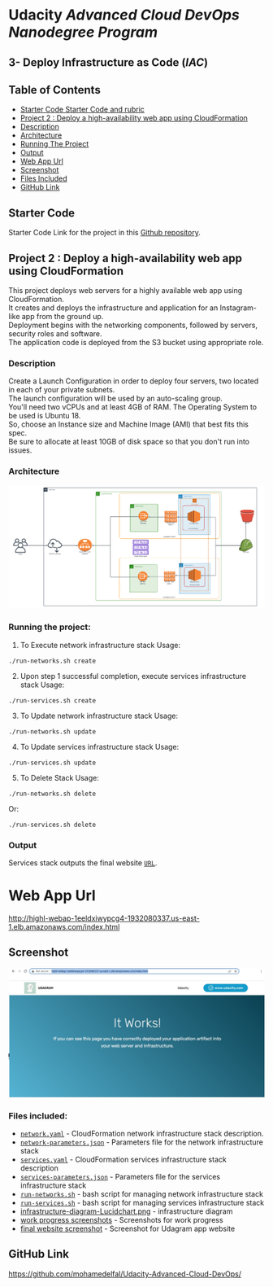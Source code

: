 # Udacity *Advanced Cloud DevOps Nanodegree Program*
## 3- Deploy Infrastructure as Code (*IAC*)
## Table of Contents
* [Starter Code Starter Code and rubric](#starter-code)
* [Project 2 : Deploy a high-availability web app using CloudFormation](#project-2--deploy-a-high-availability-web-app-using-cloudformation)
* [Description](#description)
* [Architecture](#architecture)
* [Running The Project](#running-the-project)
* [Output](#output)
* [Web App Url](#web-app-url)
* [Screenshot](#screenshot)
* [Files Included](#files-included)
* [GitHub Link](#github-link)


## Starter Code
Starter Code Link for the project in this [Github repository](https://github.com/udacity/nd9991-c2-Infrastructure-as-Code-v1/tree/master/supporting_material). 

## Project 2 : Deploy a high-availability web app using CloudFormation

This project deploys web servers for a highly available web app using CloudFormation.  
It creates and deploys the infrastructure and application for an Instagram-like app from the ground up.  
Deployment begins with the networking components, followed by servers, security roles and software.  
The application code is deployed from the S3 bucket using appropriate role.  

### Description
Create a Launch Configuration in order to deploy four servers, two located in each of your private subnets.  
The launch configuration will be used by an auto-scaling group.  
You'll need two vCPUs and at least 4GB of RAM. The Operating System to be used is Ubuntu 18.  
So, choose an Instance size and Machine Image (AMI) that best fits this spec.  
Be sure to allocate at least 10GB of disk space so that you don't run into issues.

### Architecture
![Architecture](./infrastructure-diagram-Lucidchart.png)

### Running the project:

1. To Execute network infrastructure stack Usage:
```shell
./run-networks.sh create
```


2. Upon step 1 successful completion, execute services infrastructure stack Usage: 

```shell
./run-services.sh create
 ```
 
 3. To Update network infrastructure stack Usage:
 
```shell
./run-networks.sh update
```
4. To Update services infrastructure stack Usage:

```shell
./run-services.sh update
```

5. To Delete Stack Usage:

```shell
./run-networks.sh delete
```

Or:

```shell
./run-services.sh delete
```

### Output
Services stack outputs the final website [`URL`](http://highl-webap-1eeldxiwypcg4-1932080337.us-east-1.elb.amazonaws.com/index.html).

# Web App Url
http://highl-webap-1eeldxiwypcg4-1932080337.us-east-1.elb.amazonaws.com/index.html

## Screenshot
![udagram Page.jpg](./udagram%20Page.jpg)


### Files included:

- [`network.yaml`](./network.yaml) - CloudFormation network infrastructure stack description.
- [`network-parameters.json`](./network-parameters.json) - Parameters file for the network infrastructure stack
- [`services.yaml`](./services.yaml) - CloudFormation services infrastructure stack description
- [`services-parameters.json`](./services-parameters.json) - Parameters file for the services infrastructure stack
- [`run-networks.sh`](./run-networks.sh) - bash script for managing network infrastructure stack
- [`run-services.sh`](./run-services.sh) - bash script for managing services infrastructure stack
- [infrastructure-diagram-Lucidchart.png](./infrastructure-diagram-Lucidchart.png) - infrastructure diagram
- [work progress screenshots](./work%20progress) - Screenshots for work progress
- [final website screenshot](./udagram%20Page.jpg) - Screenshot for Udagram app website
## GitHub Link
https://github.com/mohamedelfal/Udacity-Advanced-Cloud-DevOps/
